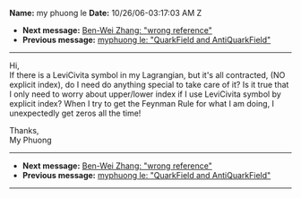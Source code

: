 **Name:** my phuong le
**Date:** 10/26/06-03:17:03 AM Z

  - **Next message:** [Ben-Wei Zhang: "wrong reference"](0393.html)
  - **Previous message:** [myphuong le: "QuarkField and
    AntiQuarkField"](0391.html)

-----

Hi,  
If there is a LeviCivita symbol in my Lagrangian, but it's all
contracted, (NO explicit index), do I need do anything special to take
care of it? Is it true that I only need to worry about upper/lower index
if I use LeviCivita symbol by explicit index? When I try to get the
Feynman Rule for what I am doing, I unexpectedly get zeros all the
time\!  

Thanks,  
My Phuong  

-----

  - **Next message:** [Ben-Wei Zhang: "wrong reference"](0393.html)
  - **Previous message:** [myphuong le: "QuarkField and
    AntiQuarkField"](0391.html)

-----

